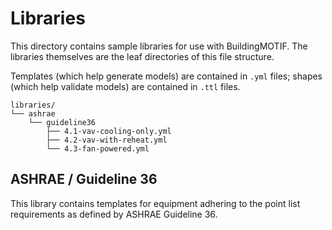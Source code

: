# Libraries

This directory contains sample libraries for use with BuildingMOTIF. The libraries themselves are the leaf directories of this file structure.

Templates (which help generate models) are contained in `.yml` files; shapes (which help validate models) are contained in `.ttl` files.

```
libraries/
└── ashrae
    └── guideline36
        ├── 4.1-vav-cooling-only.yml
        ├── 4.2-vav-with-reheat.yml
        └── 4.3-fan-powered.yml
```

## ASHRAE / Guideline 36

This library contains templates for equipment adhering to the point list requirements as defined by ASHRAE Guideline 36.
